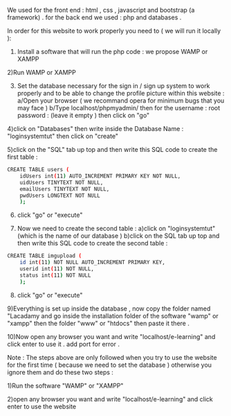 
We used for the front end : html , css , javascript and bootstrap (a framework) .
for the back end we used : php and databases .

In order for this website to work properly you need to  ( we will run it locally ): 
1) Install a software that will run the php code : we propose WAMP or XAMPP 

2)Run WAMP or XAMPP

3) Set the database necessary for the sign in / sign up system to work properly and to be able to change the profile picture within this website : 
	a/Open your browser ( we recommand opera for minimum bugs that you may face )
	b/Type localhost/phpmyadmin/ then for the username : root 
				                  password : (leave it empty )
then click on "go" 

 4)click on "Databases" then write inside the Database Name : "loginsystemtut" then click on "create"

5)click on the "SQL" tab up top and then write this SQL code to create the first table :
 
```sh
CREATE TABLE users (
	idUsers int(11) AUTO_INCREMENT PRIMARY KEY NOT NULL,
	uidUsers TINYTEXT NOT NULL,
	emailUsers TINYTEXT NOT NULL,
	pwdUsers LONGTEXT NOT NULL
	);
```
  
6) click "go" or "execute" 

7) Now we need to create the second table :
	a)click on "loginsystemtut" (which is the name of our database )
	b)click on the SQL tab up top and then write this SQL code to create the second table : 
	
```sh
CREATE TABLE imgupload (
	id int(11) NOT NULL AUTO_INCREMENT PRIMARY KEY,
	userid int(11) NOT NULL,
	status int(11) NOT NULL
	);
```

8) click "go" or "execute" 

9)Everything is set up inside the database , now copy the folder named "Lacadamy and go inside the installation folder of the software "wamp" or "xampp" then the folder "www" or "htdocs" then paste it there .


10)Now open any browser you want and write "localhost/e-learning" and click enter to use it . add port for error .

Note : 
The steps above are only followed when you try to use the website for the first time  ( because we need to set the database ) otherwise you ignore them and do these two steps : 

1)Run the software "WAMP" or "XAMPP"

2)open any browser you want and write "localhost/e-learning" and click enter to use the website 
